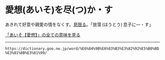 # 愛想(あいそ)を尽(つ)か・す

あきれて好意や親愛の情をなくす。[見限る](%E3%81%BF%E3%81%8B%E3%81%8E%E3%82%8B%EF%BC%88%E8%A6%8B%E9%99%90%E3%82%8B%EF%BC%89.md)。「放蕩 (ほうとう) 息子に―・す」

[「あいそ【愛想】」の全ての意味を見る](https://dictionary.goo.ne.jp/word/%E6%84%9B%E6%83%B3_%28%E3%81%82%E3%81%84%E3%81%9D%29/#jn-922)

---
`https://dictionary.goo.ne.jp/word/%E6%84%9B%E6%83%B3%E3%82%92%E5%B0%BD%E3%81%8B%E3%81%99/`